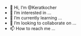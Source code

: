 - 👋 Hi, I’m @Keratkocher
- 👀 I’m interested in ...
- 🌱 I’m currently learning ...
- 💞️ I’m looking to collaborate on ...
- 📫 How to reach me ...

<!---
Keratkocher/Keratkocher is a ✨ special ✨ repository because its `README.md` (this file) appears on your GitHub profile.
You can click the Preview link to take a look at your changes.
--->
